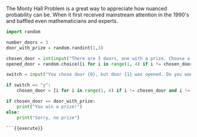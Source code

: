 
The Monty Hall Problem is a great way to appreciate how nuanced probability can be. When it first received mainstream attention in the 1990's and baffled even mathematicians and experts. 


```python
import random

number_doors = 3
door_with_prize = random.randint(1,3)

chosen_door = int(input("There are 3 doors, one with a prize. Choose a door 1, 2, 3:\n"))
opened_door = random.choice([i for i in range(1, 4) if i != chosen_door])

switch = input("You chose door {0}, but door {1} was opened. Do you want to switch? y/n\n".format(chosen_door, opened_door))

if switch == "y":
    chosen_door = [i for i in range(1, 4) if i != chosen_door and i != opened_door][0]

if chosen_door == door_with_prize:
    print("You win a prize!")
else:
    print("Sorry, no prize")

```{{execute}}